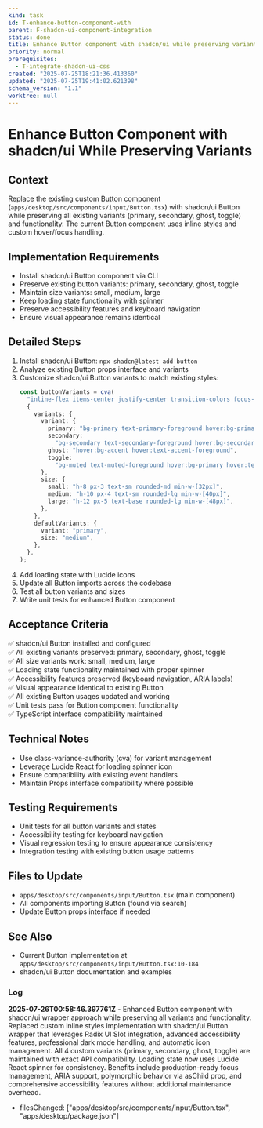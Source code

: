 ```yaml
---
kind: task
id: T-enhance-button-component-with
parent: F-shadcn-ui-component-integration
status: done
title: Enhance Button component with shadcn/ui while preserving variants
priority: normal
prerequisites:
  - T-integrate-shadcn-ui-css
created: "2025-07-25T18:21:36.413360"
updated: "2025-07-25T19:41:02.621398"
schema_version: "1.1"
worktree: null
---
```


# Enhance Button Component with shadcn/ui While Preserving Variants

## Context

Replace the existing custom Button component (`apps/desktop/src/components/input/Button.tsx`) with shadcn/ui Button while preserving all existing variants (primary, secondary, ghost, toggle) and functionality. The current Button component uses inline styles and custom hover/focus handling.

## Implementation Requirements

- Install shadcn/ui Button component via CLI
- Preserve existing button variants: primary, secondary, ghost, toggle
- Maintain size variants: small, medium, large
- Keep loading state functionality with spinner
- Preserve accessibility features and keyboard navigation
- Ensure visual appearance remains identical

## Detailed Steps

1. Install shadcn/ui Button: `npx shadcn@latest add button`
2. Analyze existing Button props interface and variants
3. Customize shadcn/ui Button variants to match existing styles:
   ```typescript
   const buttonVariants = cva(
     "inline-flex items-center justify-center transition-colors focus-visible:outline-none disabled:pointer-events-none disabled:opacity-50",
     {
       variants: {
         variant: {
           primary: "bg-primary text-primary-foreground hover:bg-primary/90",
           secondary:
             "bg-secondary text-secondary-foreground hover:bg-secondary/80",
           ghost: "hover:bg-accent hover:text-accent-foreground",
           toggle:
             "bg-muted text-muted-foreground hover:bg-primary hover:text-primary-foreground",
         },
         size: {
           small: "h-8 px-3 text-sm rounded-md min-w-[32px]",
           medium: "h-10 px-4 text-sm rounded-lg min-w-[40px]",
           large: "h-12 px-5 text-base rounded-lg min-w-[48px]",
         },
       },
       defaultVariants: {
         variant: "primary",
         size: "medium",
       },
     },
   );
   ```
4. Add loading state with Lucide icons
5. Update all Button imports across the codebase
6. Test all button variants and sizes
7. Write unit tests for enhanced Button component

## Acceptance Criteria

✅ shadcn/ui Button installed and configured  
✅ All existing variants preserved: primary, secondary, ghost, toggle  
✅ All size variants work: small, medium, large  
✅ Loading state functionality maintained with proper spinner  
✅ Accessibility features preserved (keyboard navigation, ARIA labels)  
✅ Visual appearance identical to existing Button  
✅ All existing Button usages updated and working  
✅ Unit tests pass for Button component functionality  
✅ TypeScript interface compatibility maintained

## Technical Notes

- Use class-variance-authority (cva) for variant management
- Leverage Lucide React for loading spinner icon
- Ensure compatibility with existing event handlers
- Maintain Props interface compatibility where possible

## Testing Requirements

- Unit tests for all button variants and states
- Accessibility testing for keyboard navigation
- Visual regression testing to ensure appearance consistency
- Integration testing with existing button usage patterns

## Files to Update

- `apps/desktop/src/components/input/Button.tsx` (main component)
- All components importing Button (found via search)
- Update Button props interface if needed

## See Also

- Current Button implementation at `apps/desktop/src/components/input/Button.tsx:10-184`
- shadcn/ui Button documentation and examples

### Log

**2025-07-26T00:58:46.397761Z** - Enhanced Button component with shadcn/ui wrapper approach while preserving all variants and functionality. Replaced custom inline styles implementation with shadcn/ui Button wrapper that leverages Radix UI Slot integration, advanced accessibility features, professional dark mode handling, and automatic icon management. All 4 custom variants (primary, secondary, ghost, toggle) are maintained with exact API compatibility. Loading state now uses Lucide React spinner for consistency. Benefits include production-ready focus management, ARIA support, polymorphic behavior via asChild prop, and comprehensive accessibility features without additional maintenance overhead.

- filesChanged: ["apps/desktop/src/components/input/Button.tsx", "apps/desktop/package.json"]
